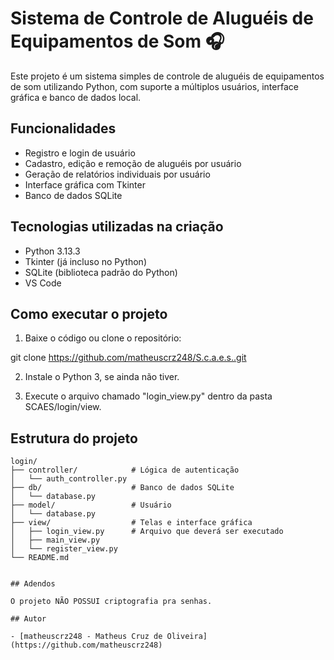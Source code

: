 # Sistema de Controle de Aluguéis de Equipamentos de Som 🎧

Este projeto é um sistema simples de controle de aluguéis de equipamentos de som utilizando Python, com suporte a múltiplos usuários, interface gráfica e banco de dados local.


## Funcionalidades

- Registro e login de usuário
- Cadastro, edição e remoção de aluguéis por usuário
- Geração de relatórios individuais por usuário
- Interface gráfica com Tkinter
- Banco de dados SQLite


## Tecnologias utilizadas na criação

- Python 3.13.3
- Tkinter (já incluso no Python)
- SQLite (biblioteca padrão do Python)
- VS Code


## Como executar o projeto

1. Baixe o código ou clone o repositório:

git clone https://github.com/matheuscrz248/S.c.a.e.s..git

2. Instale o Python 3, se ainda não tiver.

3. Execute o arquivo chamado "login_view.py" dentro da pasta SCAES/login/view.


## Estrutura do projeto

```plaintext
login/
├── controller/            # Lógica de autenticação
│   └── auth_controller.py
├── db/                    # Banco de dados SQLite
│   └── database.py
├── model/                 # Usuário
│   └── database.py
├── view/                  # Telas e interface gráfica
│   ├── login_view.py      # Arquivo que deverá ser executado
│   ├── main_view.py
│   └── register_view.py
└── README.md


## Adendos

O projeto NÃO POSSUI criptografia pra senhas.

## Autor

- [matheuscrz248 - Matheus Cruz de Oliveira](https://github.com/matheuscrz248)